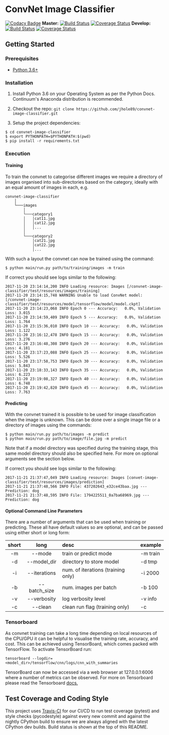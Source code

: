 # ConvNet Image Classifier
[![Codacy Badge](https://api.codacy.com/project/badge/Grade/ae90a7e9a8554bf08eee4354043250b3)](https://www.codacy.com/app/jhole89/convnet-image-classifier?utm_source=github.com&utm_medium=referral&utm_content=jhole89/convnet-image-classifier&utm_campaign=badger)
**Master:** [![Build Status](https://travis-ci.org/jhole89/convnet-image-classifier.svg?branch=master)](https://travis-ci.org/jhole89/convnet-image-classifier)
[![Coverage Status](https://coveralls.io/repos/github/jhole89/convnet-image-classifier/badge.svg?branch=master)](https://coveralls.io/github/jhole89/convnet-image-classifier?branch=master)
**Develop:** [![Build Status](https://travis-ci.org/jhole89/convnet-image-classifier.svg?branch=develop)](https://travis-ci.org/jhole89/convnet-image-classifier)
[![Coverage Status](https://coveralls.io/repos/github/jhole89/convnet-image-classifier/badge.svg?branch=develop)](https://coveralls.io/github/jhole89/convnet-image-classifier?branch=develop)


## Getting Started

### Prerequisites

* [Python 3.6+](https://www.python.org/downloads/)

### Installation

1. Install Python 3.6 on your Operating System as per the Python Docs.
Continuum's Anaconda distribution is recommended.

2. Checkout the repo:
`git clone https://github.com/jhole89/convnet-image-classifier.git`

3. Setup the project dependencies:
```
$ cd convnet-image-classifier
$ export PYTHONPATH=$PYTHONPATH:$(pwd)
$ pip install -r requirements.txt
```

### Execution

#### Training

To train the convnet to categorise different images we require a directory
of images organised into sub-directories based on the category, ideally with
an equal amount of images in each, e.g.

```
convnet-image-classifier
    │
    └───images
        │
        └───category1
        │   │cat11.jpg
        │   │cat12.jpg
        │   │...
        │
        └───category2
            │cat21.jpg
            │cat22.jpg
            │...
```

With such a layout the convnet can now be trained using the command:

```
$ python main/run.py path/to/training/images -m train
```

If correct you should see logs similar to the following:
```
2017-11-20 23:14:14,200 INFO Loading resource: Images [/convnet-image-classifier/test/resources/images/training]
2017-11-20 23:14:15,748 WARNING Unable to load ConvNet model: [/convnet-image-classifier/test/resources/model/tensorflow/model/model.ckpt]
2017-11-20 23:14:23,068 INFO Epoch 0 --- Accuracy:   0.0%, Validation Loss: 3.015
2017-11-20 23:14:59,409 INFO Epoch 5 --- Accuracy:   0.0%, Validation Loss: 1.764
2017-11-20 23:15:36,010 INFO Epoch 10 --- Accuracy:   0.0%, Validation Loss: 1.122
2017-11-20 23:16:12,478 INFO Epoch 15 --- Accuracy:   0.0%, Validation Loss: 3.276
2017-11-20 23:16:48,308 INFO Epoch 20 --- Accuracy:   0.0%, Validation Loss: 4.181
2017-11-20 23:17:23,088 INFO Epoch 25 --- Accuracy:   0.0%, Validation Loss: 5.526
2017-11-20 23:17:58,753 INFO Epoch 30 --- Accuracy:   0.0%, Validation Loss: 5.843
2017-11-20 23:18:33,143 INFO Epoch 35 --- Accuracy:   0.0%, Validation Loss: 6.223
2017-11-20 23:19:08,327 INFO Epoch 40 --- Accuracy:   0.0%, Validation Loss: 6.748
2017-11-20 23:19:42,820 INFO Epoch 45 --- Accuracy:   0.0%, Validation Loss: 7.763
```

#### Predicting

With the convnet trained it is possible to be used for image classification
when the image is unknown. This can be done over a single image file or a
directory of images using the commands:

```
$ python main/run.py path/to/images -m predict
$ python main/run.py path/to/image/file.jpg -m predict
```

Note that if a model directory was specified during the training stage, this same
model directory should also be specified here. For more on optional arguments
see the section below.

If correct you should see logs similar to the following:
```
2017-11-21 21:37:47,049 INFO Loading resource: Images [convet-image-classifier/test/resources/images/prediction]
2017-11-21 21:37:48,566 INFO File: 437202643_e32ce43baa.jpg --- Prediction: dog
2017-11-21 21:37:48,595 INFO File: 1794225511_0a7ba68969.jpg --- Prediction: dog
```

#### Optional Command Line Parameters
There are a number of arguments that can be used when training or predicting.
These all have default values so are optional, and can be passed using either
short or long form:

| short | long | desc | example |
|:---:|:---:|:---|:---|
| -m | --mode | train or predict mode | -m train |
| -d | --model_dir | directory to store model | -d tmp |
| -i | --iterations | num. of iterations (training only) | -i 2000 |
| -b | --batch_size | num. images per batch | -b 100 |
| -v | --verbosity | log verbosity level | -v info |
| -c | --clean | clean run flag (training only) | -c |

### Tensorboard

As convnet training can take a long time depending on local resources of the
CPU/GPU it can be helpful to visualise the training rate, accuracy, and cost.
This can be achieved using TensorBoard, which comes packed with TensorFlow.
To activate TensorBoard run:

```
tensorboard --logdir=<model_dir>/tensorflow/cnn/logs/cnn_with_summaries
```

TensorBoard can now be accessed via a web browser at 127.0.0.1:6006
where a number of metrics can be observed. For more on Tensorboard please
read the Tensorboard [docs.](https://www.tensorflow.org/get_started/summaries_and_tensorboard)

## Test Coverage and Coding Style

This project uses [Travis-CI](https://travis-ci.org/jhole89/convnet-image-classifier) for our CI/CD
to run test coverage (pytest) and style checks (pycodestyle) against every new commit and against
the nightly CPython build to ensure we are always aligned with the latest CPython dev builds.
Build status is shown at the top of this README.
